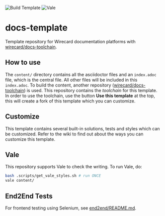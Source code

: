 ![Build Template](https://github.com/wirecard/docs-template/workflows/Build%20Template/badge.svg)
![Vale](https://github.com/wirecard/docs-template/workflows/Vale/badge.svg)

# docs-template
Template repository for Wirecard documentation platforms with [wirecard/docs-toolchain](https://github.com/wirecard/docs-toolchain).

## How to use
The `content/` directory contains all the asciidoctor files and an `index.adoc` file,
which is the central file. All other files will be included in this `index.adoc`.
To build the content, another repository
([wirecard/docs-toolchain](https://github.com/wirecard/docs-toolchain)) is used.
This repository contains the _toolchain_ for this template.
In order to use the toolchain, use the button **Use this template** at the top,
this will create a fork of this template which you can customize.

## Customize
This template contains several built-in solutions, tests and styles which can be customized.
Refer to the wiki to find out about the ways you can customize this template.

## Vale
This repository supports Vale to check the writing.
To run Vale, do:
```sh
bash .scripts/get_vale_styles.sh # run ONCE
vale content/
```

## End2End Tests
For frontend testing using Selenium, see [end2end/README.md](end2end/README.md).
